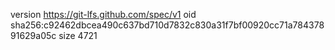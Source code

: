 version https://git-lfs.github.com/spec/v1
oid sha256:c92462dbcea490c637bd710d7832c830a31f7bf00920cc71a78437891629a05c
size 4721
